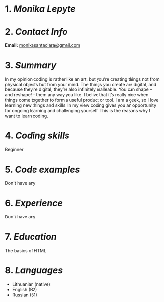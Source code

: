 # 1. *Monika Lepyte*


# 2. *Contact Info*
**Email:** monikasantaclara@gmail.com


# 3. *Summary*
In my opinion coding is rather like an art, but you’re creating things not from physical objects but from your mind. The things you create are digital, and because they’re digital, they’re also infinitely malleable. You can shape – and reshape! – them any way you like. I belive that it’s really nice when things come together to form a useful product or tool. I am a geek, so I love learning new things and skills. In my view coding gives you an opportunity for ongoing learning and challenging yourself. This is the reasons why I want to learn coding.


# 4. *Coding skills*
Beginner


# 5. *Code examples*
Don't have any


# 6. *Experience*
Don't have any


# 7. *Education*
The basics of HTML


# 8. *Languages*
* Lithuanian (native)
* English (B2)
* Russian (B1)


